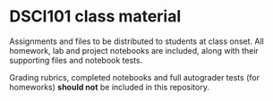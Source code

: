 # DSCI101 class material

Assignments and files to be distributed to students at class onset. All homework, lab and project notebooks are included, along with their supporting files and notebook tests.

Grading rubrics, completed notebooks and full autograder tests (for homeworks) **should not** be included in this repository. 
